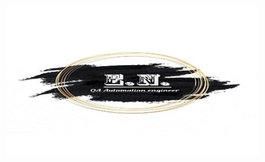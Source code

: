 
<Img src="https://github.com/edgar8686/git-gui/blob/main/TWMC1818.png?raw=true" Width="850" Height="300">

